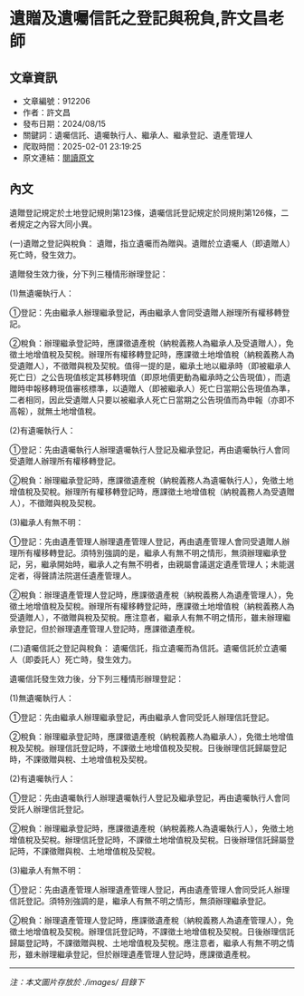 # 遺贈及遺囑信託之登記與稅負,許文昌老師

## 文章資訊
- 文章編號：912206
- 作者：許文昌
- 發布日期：2024/08/15
- 關鍵詞：遺囑信託、遺囑執行人、繼承人、繼承登記、遺產管理人
- 爬取時間：2025-02-01 23:19:25
- 原文連結：[閱讀原文](https://real-estate.get.com.tw/Columns/detail.aspx?no=912206)

## 內文


遺贈登記規定於土地登記規則第123條，遺囑信託登記規定於同規則第126條，二者規定之內容大同小異。


(一)遺贈之登記與稅負：
遺贈，指立遺囑而為贈與。遺贈於立遺囑人（即遺贈人）死亡時，發生效力。


遺贈發生效力後，分下列三種情形辦理登記：


(1)無遺囑執行人：


①登記：先由繼承人辦理繼承登記，再由繼承人會同受遺贈人辦理所有權移轉登記。


②稅負：辦理繼承登記時，應課徵遺產稅（納稅義務人為繼承人及受遺贈人），免徵土地增值稅及契稅。辦理所有權移轉登記時，應課徵土地增值稅（納稅義務人為受遺贈人），不徵贈與稅及契稅。值得一提的是，繼承土地以繼承時（即被繼承人死亡日）之公告現值核定其移轉現值（即原地價更動為繼承時之公告現值），而遺贈時申報移轉現值審核標準，以遺贈人（即被繼承人）死亡日當期公告現值為準，二者相同，因此受遺贈人只要以被繼承人死亡日當期之公告現值而為申報（亦即不高報），就無土地增值稅。


(2)有遺囑執行人：


①登記：先由遺囑執行人辦理遺囑執行人登記及繼承登記，再由遺囑執行人會同受遺贈人辦理所有權移轉登記。


②稅負：辦理繼承登記時，應課徵遺產稅（納稅義務人為遺囑執行人），免徵土地增值稅及契稅。辦理所有權移轉登記時，應課徵土地增值稅（納稅義務人為受遺贈人），不徵贈與稅及契稅。


(3)繼承人有無不明：


①登記：先由遺產管理人辦理遺產管理人登記，再由遺產管理人會同受遺贈人辦理所有權移轉登記。須特別強調的是，繼承人有無不明之情形，無須辦理繼承登記，另，繼承開始時，繼承人之有無不明者，由親屬會議選定遺產管理人；未能選定者，得聲請法院選任遺產管理人。


②稅負：辦理遺產管理人登記時，應課徵遺產稅（納稅義務人為遺產管理人），免徵土地增值稅及契稅。辦理所有權移轉登記時，應課徵土地增值稅（納稅義務人為受遺贈人），不徵贈與稅及契稅。應注意者，繼承人有無不明之情形，雖未辦理繼承登記，但於辦理遺產管理人登記時，應課徵遺產稅。


(二)遺囑信託之登記與稅負：
遺囑信託，指立遺囑而為信託。遺囑信託於立遺囑人（即委託人）死亡時，發生效力。


遺囑信託發生效力後，分下列三種情形辦理登記：


(1)無遺囑執行人：


①登記：先由繼承人辦理繼承登記，再由繼承人會同受託人辦理信託登記。


②稅負：辦理繼承登記時，應課徵遺產稅（納稅義務人為繼承人），免徵土地增值稅及契稅。辦理信託登記時，不課徵土地增值稅及契稅。日後辦理信託歸屬登記時，不課徵贈與稅、土地增值稅及契稅。


(2)有遺囑執行人：


①登記：先由遺囑執行人辦理遺囑執行人登記及繼承登記，再由遺囑執行人會同受託人辦理信託登記。


②稅負：辦理繼承登記時，應課徵遺產稅（納稅義務人為遺囑執行人），免徵土地增值稅及契稅。辦理信託登記時，不課徵土地增值稅及契稅。日後辦理信託歸屬登記時，不課徵贈與稅、土地增值稅及契稅。


(3)繼承人有無不明：


①登記：先由遺產管理人辦理遺產管理人登記，再由遺產管理人會同受託人辦理信託登記。須特別強調的是，繼承人有無不明之情形，無須辦理繼承登記。


②稅負：辦理遺產管理人登記時，應課徵遺產稅（納稅義務人為遺產管理人），免徵土地增值稅及契稅。辦理信託登記時，不課徵土地增值稅及契稅。日後辦理信託歸屬登記時，不課徵贈與稅、土地增值稅及契稅。應注意者，繼承人有無不明之情形，雖未辦理繼承登記，但於辦理遺產管理人登記時，應課徵遺產稅。

---
*注：本文圖片存放於 ./images/ 目錄下*
